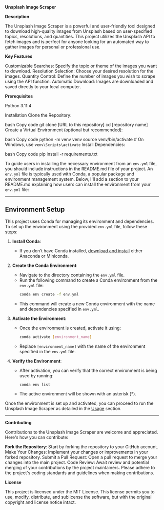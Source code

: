 **Unsplash Image Scraper**

**Description**

The Unsplash Image Scraper is a powerful and user-friendly tool designed to download high-quality images from Unsplash based on user-specified topics, resolutions, and quantities. This project utilizes the Unsplash API to fetch images and is perfect for anyone looking for an automated way to gather images for personal or professional use.

**Key Features**


Customizable Searches: Specify the topic or theme of the images you want to download.
Resolution Selection: Choose your desired resolution for the images.
Quantity Control: Define the number of images you wish to scrape using the API function.
Automatic Download: Images are downloaded and saved directly to your local computer.

**Prerequisites**

Python 3.11.4

Installation
Clone the Repository:

bash
Copy code
git clone [URL to this repository]
cd [repository name]
Create a Virtual Environment (optional but recommended):

bash
Copy code
python -m venv venv
source venv/bin/activate  # On Windows, use `venv\Scripts\activate`
Install Dependencies:

bash
Copy code
pip install -r requirements.txt

To guide users in installing the necessary environment from an `env.yml` file, you should include instructions in the README.md file of your project. An `env.yml` file is typically used with Conda, a popular package and environment management system. Below, I'll add a section to your README.md explaining how users can install the environment from your `env.yml` file:

---

## Environment Setup

This project uses Conda for managing its environment and dependencies. To set up the environment using the provided `env.yml` file, follow these steps:

1. **Install Conda**:
    - If you don't have Conda installed, [download and install](https://docs.conda.io/projects/conda/en/latest/user-guide/install/) either Anaconda or Miniconda.

2. **Create the Conda Environment**:
    - Navigate to the directory containing the `env.yml` file.
    - Run the following command to create a Conda environment from the `env.yml` file:
      ```bash
      conda env create -f env.yml
      ```
    - This command will create a new Conda environment with the name and dependencies specified in `env.yml`.

3. **Activate the Environment**:
    - Once the environment is created, activate it using:
      ```bash
      conda activate [environment_name]
      ```
    - Replace `[environment_name]` with the name of the environment specified in the `env.yml` file.

4. **Verify the Environment**:
    - After activation, you can verify that the correct environment is being used by running:
      ```bash
      conda env list
      ```
    - The active environment will be shown with an asterisk (*).

Once the environment is set up and activated, you can proceed to run the Unsplash Image Scraper as detailed in the [Usage](#usage) section.

---

**Contributing**

Contributions to the Unsplash Image Scraper are welcome and appreciated. Here's how you can contribute:

**Fork the Repository**: Start by forking the repository to your GitHub account.
Make Your Changes: Implement your changes or improvements in your forked repository.
Submit a Pull Request: Open a pull request to merge your changes into the main project.
Code Review: Await review and potential merging of your contributions by the project maintainers.
Please adhere to the project's coding standards and guidelines when making contributions.

**License**

This project is licensed under the MIT License. This license permits you to use, modify, distribute, and sublicense the software, but with the original copyright and license notice intact.


